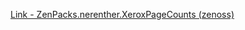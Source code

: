 [Link - ZenPacks.nerenther.XeroxPageCounts (zenoss)](https://github.com/zenoss/ZenPacks.nerenther.XeroxPageCounts)
